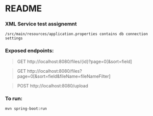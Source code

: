 # README #

### XML Service test assignemnt ###

	/src/main/resources/application.properties contains db connection settings
	
### Exposed endpoints:
>GET http://localhost:8080/files/{id}?page=0[&sort=field]

>GET http://localhost:8080/files?page=0[&sort=field&fileName=fileNameFilter]
  
>POST http://localhost:8080/upload
	
### To run: ###

	mvn spring-boot:run
